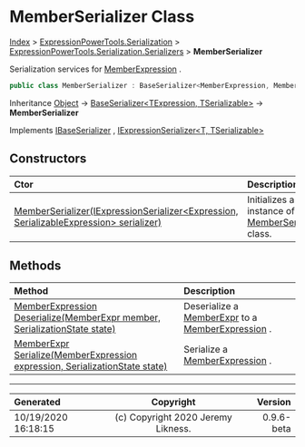 ﻿# MemberSerializer Class

[Index](../index.md) > [ExpressionPowerTools.Serialization](ExpressionPowerTools.Serialization.a.md) > [ExpressionPowerTools.Serialization.Serializers](ExpressionPowerTools.Serialization.Serializers.n.md) > **MemberSerializer**

Serialization services for [MemberExpression](https://docs.microsoft.com/dotnet/api/system.linq.expressions.memberexpression) .

```csharp
public class MemberSerializer : BaseSerializer<MemberExpression, MemberExpr>, IExpressionSerializer<MemberExpression, MemberExpr>, IBaseSerializer
```

Inheritance [Object](https://docs.microsoft.com/dotnet/api/system.object) → [BaseSerializer&lt;TExpression, TSerializable>](ExpressionPowerTools.Serialization.Serializers.BaseSerializer`2.cs.md) → **MemberSerializer**

Implements  [IBaseSerializer](ExpressionPowerTools.Serialization.Signatures.IBaseSerializer.i.md) ,  [IExpressionSerializer&lt;T, TSerializable>](ExpressionPowerTools.Serialization.Signatures.IExpressionSerializer`2.i.md) 

## Constructors

| Ctor | Description |
| :-- | :-- |
| [MemberSerializer(IExpressionSerializer&lt;Expression, SerializableExpression> serializer)](ExpressionPowerTools.Serialization.Serializers.MemberSerializer.ctor.md#memberserializeriexpressionserializerexpression-serializableexpression-serializer) | Initializes a new instance of the [MemberSerializer](ExpressionPowerTools.Serialization.Serializers.MemberSerializer.cs.md) class. |
## Methods

| Method | Description |
| :-- | :-- |
| [MemberExpression Deserialize(MemberExpr member, SerializationState state)](ExpressionPowerTools.Serialization.Serializers.MemberSerializer.Deserialize.m.md) | Deserialize a [MemberExpr](ExpressionPowerTools.Serialization.Serializers.MemberExpr.cs.md) to a [MemberExpression](https://docs.microsoft.com/dotnet/api/system.linq.expressions.memberexpression) . |
| [MemberExpr Serialize(MemberExpression expression, SerializationState state)](ExpressionPowerTools.Serialization.Serializers.MemberSerializer.Serialize.m.md) | Serialize a [MemberExpression](https://docs.microsoft.com/dotnet/api/system.linq.expressions.memberexpression) . |

---

| Generated | Copyright | Version |
| :-- | :-: | --: |
| 10/19/2020 16:18:15 | (c) Copyright 2020 Jeremy Likness. | 0.9.6-beta |
